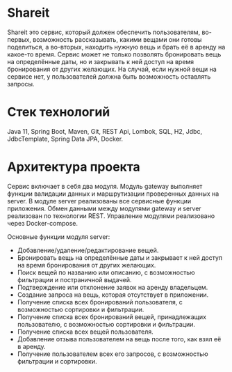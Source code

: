 # Shareit
Shareit это сервис, который должен обеспечить пользователям, во-первых, возможность рассказывать, какими вещами они готовы поделиться, а во-вторых, находить нужную вещь и брать её в аренду на какое-то время. Сервис может не только позволять бронировать вещь на определённые даты, но и закрывать к ней доступ на время бронирования от других желающих. На случай, если нужной вещи на сервисе нет, у пользователей должна быть возможность оставлять запросы.
# Стек технологий
Java 11, Spring Boot, Maven, Git, REST Api, Lombok, SQL, H2, Jdbc, JdbcTemplate, Spring Data JPA, Docker.
# Архитектура проекта
Сервис включает в себя два модуля. Модуль gateway выполняет функции валидации данных и маршрутизации проверенных данных на server. В модуле server реализованы все сервисные функции приложения. Обмен данными между модулями gateway и server реализован по технологии REST. Управление модулями реализовано через Docker-compose.

Основные функции модуля server:

* Добавление/удаление/редактирование вещей.
* Бронировать вещь на определённые даты и закрывает к ней доступ на время бронирования от других желающих.
* Поиск вещей по названию или описанию, с возможностью фильтрации и постраничной выдачей.
* Подтверждение или отклонение заявок на аренду владельцем.
* Создание запроса на вещь, которая отсутствует в приложении.
* Получение списка всех бронирований пользователя, с возможностью сортировки и фильтрации.
* Получение списка всех бронирований вещей, принадлежащих пользователю, с возможностью сортировки и фильтрации.
* Получение списка всех вещей пользователя.
* Добавление отзыва пользователем на вещь после того, как взял её в аренду.
* Получение пользователем всех его запросов, с возможностью фильтрации и сортировки.

